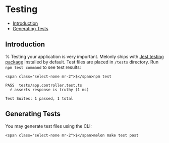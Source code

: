<!-- omit in toc -->
# Testing

- [Introduction](#introduction)
- [Generating Tests](#generating-tests)

## Introduction

% Testing your application is very important. Melonly ships with [Jest testing package](https://jestjs.io) installed by default. Test files are placed in `/tests` directory. Run `npm test command` to see test results:

```
<span class="select-none mr-2">$</span>npm test

PASS  tests/app.controller.test.ts
  √ asserts response is truthy (1 ms)

Test Suites: 1 passed, 1 total
```

## Generating Tests

You may generate test files using the CLI:

```
<span class="select-none mr-2">$</span>melon make test post
```
